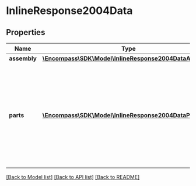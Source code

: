 # InlineResponse2004Data

## Properties
Name | Type | Description | Notes
------------ | ------------- | ------------- | -------------
**assembly** | [**\Encompass\SDK\Model\InlineResponse2004DataAssembly**](InlineResponse2004DataAssembly.md) |  | [optional] 
**parts** | [**\Encompass\SDK\Model\InlineResponse2004DataParts[]**](InlineResponse2004DataParts.md) | array of part details that match up with the &#x60;HotSpots&#x60; array. This array is in the same order. This has all of the fields to order a part or call the &#x60;partsInformation&#x60; service to get additional information about the part | [optional] 

[[Back to Model list]](../../README.md#documentation-for-models) [[Back to API list]](../../README.md#documentation-for-api-endpoints) [[Back to README]](../../README.md)

